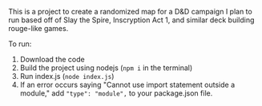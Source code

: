 This is a project to create a randomized map for a D&D campaign I plan to run based off of Slay the Spire, Inscryption Act 1, and similar deck building rouge-like games.

To run: 
1) Download the code
2) Build the project using nodejs (`npm i` in the terminal)
3) Run index.js (`node index.js`)
4) If an error occurs saying "Cannot use import statement outside a module," add ```"type": "module",``` to your package.json file.
